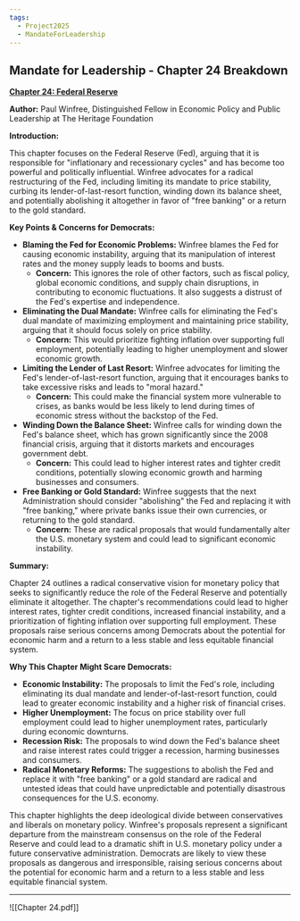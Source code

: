 ```yaml
---
tags:
  - Project2025
  - MandateForLeadership
---
```

## Mandate for Leadership - Chapter 24 Breakdown

**[Chapter 24: Federal Reserve](../../documents/project_2025_chapters/chapter_24.pdf)**

**Author:** Paul Winfree, Distinguished Fellow in Economic Policy and Public Leadership at The Heritage Foundation

**Introduction:**

This chapter focuses on the Federal Reserve (Fed), arguing that it is responsible for "inflationary and recessionary cycles" and has become too powerful and politically influential. Winfree advocates for a radical restructuring of the Fed, including limiting its mandate to price stability, curbing its lender-of-last-resort function, winding down its balance sheet, and potentially abolishing it altogether in favor of "free banking" or a return to the gold standard.

**Key Points & Concerns for Democrats:**

* **Blaming the Fed for Economic Problems:** Winfree blames the Fed for causing economic instability, arguing that its manipulation of interest rates and the money supply leads to booms and busts.
    * **Concern:** This ignores the role of other factors, such as fiscal policy, global economic conditions, and supply chain disruptions, in contributing to economic fluctuations. It also suggests a distrust of the Fed's expertise and independence.
* **Eliminating the Dual Mandate:** Winfree calls for eliminating the Fed's dual mandate of maximizing employment and maintaining price stability, arguing that it should focus solely on price stability.
    * **Concern:** This would prioritize fighting inflation over supporting full employment, potentially leading to higher unemployment and slower economic growth.
* **Limiting the Lender of Last Resort:** Winfree advocates for limiting the Fed's lender-of-last-resort function, arguing that it encourages banks to take excessive risks and leads to "moral hazard."
    * **Concern:** This could make the financial system more vulnerable to crises, as banks would be less likely to lend during times of economic stress without the backstop of the Fed.
* **Winding Down the Balance Sheet:** Winfree calls for winding down the Fed's balance sheet, which has grown significantly since the 2008 financial crisis, arguing that it distorts markets and encourages government debt.
    * **Concern:** This could lead to higher interest rates and tighter credit conditions, potentially slowing economic growth and harming businesses and consumers.
* **Free Banking or Gold Standard:** Winfree suggests that the next Administration should consider "abolishing" the Fed and replacing it with "free banking," where private banks issue their own currencies, or returning to the gold standard.
    * **Concern:** These are radical proposals that would fundamentally alter the U.S. monetary system and could lead to significant economic instability.

**Summary:**

Chapter 24 outlines a radical conservative vision for monetary policy that seeks to significantly reduce the role of the Federal Reserve and potentially eliminate it altogether. The chapter's recommendations could lead to higher interest rates, tighter credit conditions, increased financial instability, and a prioritization of fighting inflation over supporting full employment. These proposals raise serious concerns among Democrats about the potential for economic harm and a return to a less stable and less equitable financial system.

**Why This Chapter Might Scare Democrats:**

* **Economic Instability:** The proposals to limit the Fed's role, including eliminating its dual mandate and lender-of-last-resort function, could lead to greater economic instability and a higher risk of financial crises.
* **Higher Unemployment:** The focus on price stability over full employment could lead to higher unemployment rates, particularly during economic downturns.
* **Recession Risk:** The proposals to wind down the Fed's balance sheet and raise interest rates could trigger a recession, harming businesses and consumers.
* **Radical Monetary Reforms:** The suggestions to abolish the Fed and replace it with "free banking" or a gold standard are radical and untested ideas that could have unpredictable and potentially disastrous consequences for the U.S. economy.

This chapter highlights the deep ideological divide between conservatives and liberals on monetary policy. Winfree's proposals represent a significant departure from the mainstream consensus on the role of the Federal Reserve and could lead to a dramatic shift in U.S. monetary policy under a future conservative administration. Democrats are likely to view these proposals as dangerous and irresponsible, raising serious concerns about the potential for economic harm and a return to a less stable and less equitable financial system. 

----

![[Chapter 24.pdf]]